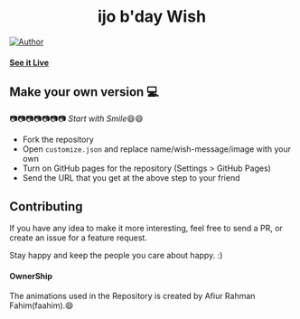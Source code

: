 <h1 align="center">
    ijo b'day Wish
</h1>

[![Author](https://img.shields.io/badge/author-hellyosHaqiqie17-green)](https://github.com/hellyoshaqiqie17)


#### [See it Live](https://hellyoshaqiqie17.github.io/)

## Make your own version :computer:

:camera::camera::camera::camera::camera::camera::camera:
*Start with Smile*:smile::smile:

* Fork the repository
* Open `customize.json` and replace name/wish-message/image with your own
* Turn on GitHub pages for the repository (Settings > GitHub Pages)
* Send the URL that you get at the above step to your friend


## Contributing

If you have any idea to make it more interesting, feel free to send a PR, or create an issue for a feature request.

Stay happy and keep the people you care about happy. :)

#### OwnerShip
 The animations used in the Repository is created by Afiur Rahman Fahim(faahim).:smile:
